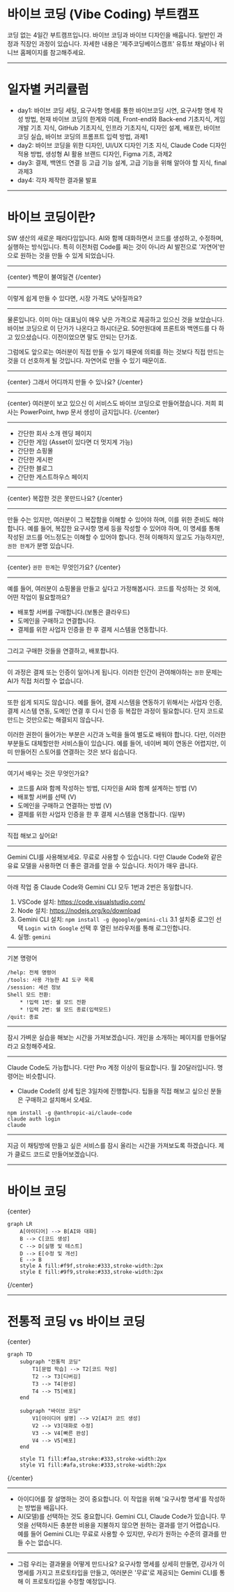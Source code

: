 # 바이브 코딩 (Vibe Coding) 부트캠프

코딩 없는 4일간 부트캠프입니다. 바이브 코딩과 바이브 디자인을 배웁니다. 일반인 과정과 직장인 과정이 있습니다. 자세한 내용은 '제주코딩베이스캠프' 유튜브 채널이나 위니브 홈페이지를 참고해주세요.

---

# 일자별 커리큘럼

* day1: 바이브 코딩 세팅, 요구사항 명세를 통한 바이브코딩 시연, 요구사항 명세 작성 방법, 현재 바이브 코딩의 한계와 미래, Front-end와 Back-end 기초지식, 게임 개발 기초 지식, GitHub 기초지식, 인프라 기초지식, 디자인 설계, 배포란, 바이브 코딩 실습, 바이브 코딩의 프롬프트 입력 방법, 과제1
* day2: 바이브 코딩을 위한 디자인, UI/UX 디자인 기초 지식, Claude Code 디자인 적용 방법, 생성형 AI 활용 브랜드 디자인, Figma 기초, 과제2
* day3: 결제, 백엔드 연결 등 고급 기능 설계, 고급 기능을 위해 알아야 할 지식, final 과제3
* day4: 각자 제작한 결과물 발표

---

# 바이브 코딩이란?

SW 생산의 새로운 패러다임입니다. AI와 함께 대화하면서 코드를 생성하고, 수정하며, 실행하는 방식입니다. 특히 이전처럼 Code를 짜는 것이 아니라 AI 발전으로 '자연어'만으로 원하는 것을 만들 수 있게 되었습니다.

---

{center}
백문이 불여일견
{/center}

---

이렇게 쉽게 만들 수 있다면, 시장 가격도 낮아질까요?

---

물론입니다. 이미 아는 대표님이 매우 낮은 가격으로 제공하고 있으신 것을 보았습니다. 바이브 코딩으로 이 단가가 나온다고 하시더군요. 50만원대에 프론트와 백엔드를 다 하고 있으셨습니다. 이전이었으면 말도 안되는 단가죠.

그럼에도 앞으로는 여러분이 직접 만들 수 있기 때문에 의뢰를 하는 것보다 직접 만드는 것을 더 선호하게 될 것입니다. 자연어로 만들 수 있기 때문이죠.

---

{center}
그래서 어디까지 만들 수 있나요?
{/center}

---

{center}
여러분이 보고 있으신 이 서비스도 바이브 코딩으로 만들어졌습니다.
저희 회사는 PowerPoint, hwp 문서 생성이 금지입니다.
{/center}

---

* 간단한 회사 소개 렌딩 페이지
* 간단한 게임 (Asset이 있다면 더 멋지게 가능)
* 간단한 쇼핑몰
* 간단한 게시판
* 간단한 블로그
* 간단한 게스트하우스 페이지 

---

{center}
복잡한 것은 못만드나요?
{/center}

---

만들 수는 있지만, 여러분이 그 복잡함을 이해할 수 있어야 하며, 이를 위한 준비도 해야 합니다. 예를 들어, 복잡한 요구사항 명세 등을 작성할 수 있어야 하며, 이 명세를 통해 작성된 코드를 어느정도는 이해할 수 있어야 합니다. 전혀 이해하지 않고도 가능하지만, `권한 한계`가 분명 있습니다.

---

{center}
`권한 한계`는 무엇인가요?
{/center}

---

예를 들어, 여러분이 쇼핑몰을 만들고 싶다고 가정해봅시다. 코드를 작성하는 것 외에, 어떤 작업이 필요할까요? 

* 배포할 서버를 구매합니다.(보통은 클라우드) 
* 도메인을 구매하고 연결합니다.
* 결제를 위한 사업자 인증을 한 후 결제 시스템을 연동합니다.

---

그리고 구매한 것들을 연결하고, 배포합니다.

---

이 과정은 결제 또는 인증이 일어나게 됩니다. 이러한 인간이 관여해야하는 `권한` 문제는 AI가 직접 처리할 수 없습니다.

---

또한 쉽게 되지도 않습니다. 예를 들어, 결제 시스템을 연동하기 위해서는 사업자 인증, 결제 시스템 연동, 도메인 연결 후 다시 인증 등 복잡한 과정이 필요합니다. 단지 코드로 만드는 것만으로는 해결되지 않습니다.

이러한 권한이 들어가는 부분은 시간과 노력을 들여 별도로 배워야 합니다. 다만, 이러한 부분들도 대체할만한 서비스들이 있습니다. 예를 들어, 네이버 페이 연동은 어렵지만, 이미 만들어진 스토어를 연결하는 것은 보다 쉽습니다.

---

여기서 배우는 것은 무엇인가요?

* 코드를 AI와 함께 작성하는 방법, 디자인을 AI와 함께 설계하는 방법 (V)
* 배포할 서버를 선택 (V)
* 도메인을 구매하고 연결하는 방법 (V)
* 결제를 위한 사업자 인증을 한 후 결제 시스템을 연동합니다. (일부)

---

직접 해보고 싶어요!

---

Gemini CLI를 사용해보세요. 무료로 사용할 수 있습니다. 다만 Claude Code와 같은 유료 모델을 사용하면 더 좋은 결과를 얻을 수 있습니다. 차이가 매우 큽니다.

---

아래 작업 중 Claude Code와 Gemini CLI 모두 1번과 2번은 동일합니다.

1. VSCode 설치: https://code.visualstudio.com/
2. Node 설치: https://nodejs.org/ko/download
3. Gemini CLI 설치: `npm install -g @google/gemini-cli`
3.1 설치중 로그인 선택 `Login with Google` 선택 후 열린 브라우저를 통해 로그인합니다.
4. 실행: `gemini`

---

기본 명령어

```
/help: 전체 명령어
/tools: 사용 가능한 AI 도구 목록
/session: 세션 정보
Shell 모드 전환:
    * !입력 1번: 쉘 모드 전환
    * !입력 2번: 쉘 모드 종료(입력모드)
/quit: 종료
```

---

잠시 가벼운 실습을 해보는 시간을 가져보겠습니다. 개인을 소개하는 페이지를 만들어달라고 요청해주세요.

---

Claude Code도 가능합니다. 다만 Pro 계정 이상이 필요합니다. 월 20달러입니다. 명령어는 비슷합니다.
* Claude Code의 상세 팁은 3일차에 진행합니다. 팁들을 직접 해보고 싶으신 분들은 구매하고 설치해서 오세요.

```
npm install -g @anthropic-ai/claude-code
claude auth login
claude
```

---

지금 이 채팅방에 만들고 싶은 서비스를 잠시 올리는 시간을 가져보도록 하겠습니다.
제가 클로드 코드로 만들어보겠습니다.

---

# 바이브 코딩

{center}
```mermaid
graph LR
    A[아이디어] --> B[AI와 대화]
    B --> C[코드 생성]
    C --> D[실행 및 테스트]
    D --> E[수정 및 개선]
    E --> B
    style A fill:#f9f,stroke:#333,stroke-width:2px
    style E fill:#9f9,stroke:#333,stroke-width:2px
```
{/center}

---

# 전통적 코딩 vs 바이브 코딩

{center}
```mermaid
graph TD
    subgraph "전통적 코딩"
        T1[문법 학습] --> T2[코드 작성]
        T2 --> T3[디버깅]
        T3 --> T4[완성]
        T4 --> T5[배포]
    end
    
    subgraph "바이브 코딩"
        V1[아이디어 설명] --> V2[AI가 코드 생성]
        V2 --> V3[대화로 수정]
        V3 --> V4[빠른 완성]
        V4 --> V5[배포]
    end
    
    style T1 fill:#faa,stroke:#333,stroke-width:2px
    style V1 fill:#afa,stroke:#333,stroke-width:2px
```
{/center}

---

* 아이디어를 잘 설명하는 것이 중요합니다. 이 작업을 위해 '요구사항 명세'를 작성하는 방법을 배웁니다.
* AI(모델)를 선택하는 것도 중요합니다. Gemini CLI, Claude Code가 있습니다. 무엇을 선택하시든 충분한 비용을 지불하지 않으면 원하는 결과를 얻기 어렵습니다. 예를 들어 Gemini CLI는 무료로 사용할 수 있지만, 우리가 원하는 수준의 결과를 만들 수는 없습니다.

---

* 그럼 우리는 결과물을 어떻게 만드나요? 요구사항 명세를 상세히 만들면, 강사가 이 명세를 가지고 프로토타입을 만들고, 여러분은 '무료'로 제공되는 Gemini CLI를 통해 이 프로토타입을 수정할 예정입니다.